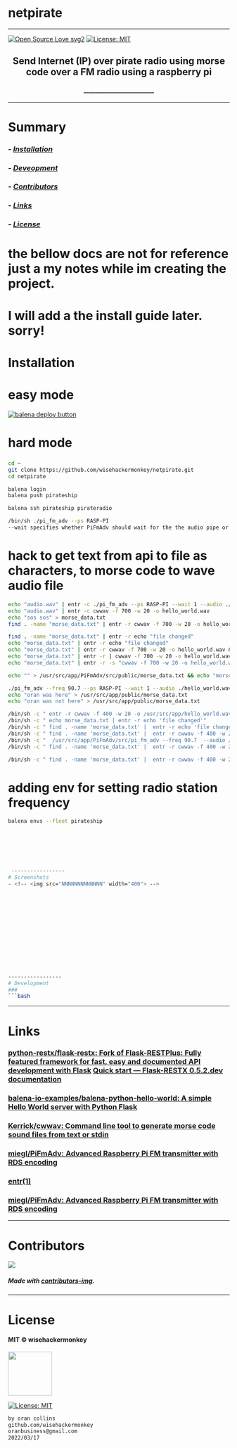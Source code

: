 # netpirate
----
[![Open Source Love svg2](https://badges.frapsoft.com/os/v2/open-source.svg?v=103)](https://github.com/ellerbrock/open-source-badges/)
[![License: MIT](https://img.shields.io/badge/License-MIT-yellow.svg)](https://opensource.org/licenses/MIT)


<!-- <img src="NNNNNNNNNNNNN" width="400"> -->


<h2 align="center">Send Internet (IP) over pirate radio using morse code over a FM radio using a raspberry pi</h2>

<h4 align="center">________________________</h4>

---


# Summary
### -  *[Installation](#Installation)*
### -  *[Deveopment](#For-developers)*
### -  *[Contributors](#Contributors)*
### -  *[Links](#Links)*
### -  *[License](#License)*









# the bellow docs are not for reference just a my notes while im creating the project.
# I will add a the install guide later. sorry! 



 
# Installation
# easy mode
[![balena deploy button](https://www.balena.io/deploy.svg)](https://dashboard.balena-cloud.com/deploy?repoUrl=https://github.com/wisehackermonkey/netpirate&defaultDeviceType=raspberrypi4-64)
# hard mode
### 
```bash
cd ~
git clone https://github.com/wisehackermonkey/netpirate.git
cd netpirate

balena login
balena push pirateship

balena ssh pirateship pirateradio

/bin/sh ./pi_fm_adv --ps RASP-PI
--wait specifies whether PiFmAdv should wait for the the audio pipe or terminate as soon as there is no audio. It's set to 1 by default.
```


# hack to get text from api to file as characters, to morse code to wave audio file
```bash
echo "audio.wav" | entr -c ./pi_fm_adv --ps RASP-PI --wait 1 --audio ./audio.wav
echo "audio.wav" | entr -c cwwav -f 700 -w 20 -o hello_world.wav
echo "sos sos" > morse_data.txt
find . -name "morse_data.txt" | entr -r cwwav -f 700 -w 20 -o hello_world.wav morse_data.txt

find . -name "morse_data.txt" | entr -r echo "file changed"
echo "morse_data.txt" | entr -r echo "file changed"
echo "morse_data.txt" | entr -r cwwav -f 700 -w 20 -o hello_world.wav && echo "file changed"
echo "morse_data.txt" | entr -r | cwwav -f 700 -w 20 -o hello_world.wav && echo "file changed"
echo "morse_data.txt" | entr -r -s "cwwav -f 700 -w 20 -o hello_world.wav ./morse_data.txt"

echo "" > /usr/src/app/PiFmAdv/src/public/morse_data.txt && echo "morse_data.txt" | entr -r -s "cwwav -f 700 -w 20 -o hello_world.wav ./morse_data.txt"

./pi_fm_adv --freq 90.7 --ps RASP-PI --wait 1 --audio ./hello_world.wav 
echo "oran was here" > /usr/src/app/public/morse_data.txt
echo "oran was not here" > /usr/src/app/public/morse_data.txt

/bin/sh -c " entr -r cwwav -f 400 -w 20 -o /usr/src/app/hello_world.wav /usr/src/app/PiFmAdv/src/public/morse_data.txt &&   ./pi_fm_adv --freq 90.7  --audio /usr/src/app/hello_world.wav"
/bin/sh -c " echo morse_data.txt | entr -r echo 'file changed'"
/bin/sh -c " find . -name 'morse_data.txt' |  entr -r echo 'file changed'"
/bin/sh -c " find . -name 'morse_data.txt' |  entr -r cwwav -f 400 -w 20 -o /usr/src/app/hello_world.wav /usr/src/app/PiFmAdv/src/public/morse_data.txt &&    /usr/src/app/PiFmAdv/src/pi_fm_adv --freq 90.7  --audio /usr/src/app/hello_world.wav"
/bin/sh -c "  /usr/src/app/PiFmAdv/src/pi_fm_adv --freq 90.7  --audio /usr/src/app/hello_world.wav"
/bin/sh -c " find . -name 'morse_data.txt' |  entr -r cwwav -f 400 -w 20 -o /usr/src/app/PiFmAdv/src/public/hello_world.wav /usr/src/app/PiFmAdv/src/public/morse_data.txt"

/bin/sh -c " find . -name 'morse_data.txt' |  entr -r cwwav -f 400 -w 20 -o /usr/src/app/PiFmAdv/src/public/hello_world.wav /usr/src/app/PiFmAdv/src/public/morse_data.txt &   /usr/src/app/PiFmAdv/src/pi_fm_adv --freq 90.7  --audio /usr/src/app/PiFmAdv/src/public/hello_world.wav"
```


# adding env for setting radio station frequency
```bash
balena envs --fleet pirateship







 -----------------
# Screenshots
- <!-- <img src="NNNNNNNNNNNNN" width="400"> -->














-----------------
# Development
### 
```bash
```












 
---
# Links
### [python-restx/flask-restx: Fork of Flask-RESTPlus: Fully featured framework for fast, easy and documented API development with Flask](https://github.com/python-restx/flask-restx) [Quick start — Flask-RESTX 0.5.2.dev documentation](https://flask-restx.readthedocs.io/en/latest/quickstart.html#a-minimal-api)
### [balena-io-examples/balena-python-hello-world: A simple Hello World server with Python Flask](https://github.com/balena-io-examples/balena-python-hello-world)
### [Kerrick/cwwav: Command line tool to generate morse code sound files from text or stdin](https://github.com/Kerrick/cwwav)
###  [miegl/PiFmAdv: Advanced Raspberry Pi FM transmitter with RDS encoding](https://github.com/miegl/PiFmAdv)
### [entr(1)](http://eradman.com/entrproject/)
### [miegl/PiFmAdv: Advanced Raspberry Pi FM transmitter with RDS encoding](https://github.com/miegl/PiFmAdv)












 -----------------
# Contributors

[![](https://contrib.rocks/image?repo=wisehackermonkey/netpirate)](https://github.com/wisehackermonkey/netpirate/graphs/contributors)

##### Made with [contributors-img](https://contrib.rocks).

-----------------


# License

#### MIT © wisehackermonkey
<img src="osi-logo.png" width="100">

[![License: MIT](https://img.shields.io/badge/License-MIT-yellow.svg)](https://opensource.org/licenses/MIT)
```bash
by oran collins
github.com/wisehackermonkey
oranbusiness@gmail.com
2022/03/17
```
<!-- 

# Docker
### Build
```bash
cd ~
git clone https://github.com/wisehackermonkey/netpirate.git
cd netpirate
docker build -t wisehackermonkey/netpirate:latest .  
```
### Run
```bash
docker run -it --rm --name wisehackermonkey/netpirate:latest  
```
### Docker-compose
```bash
docker-compose build
docker-compose up 
```
# Publish Docker Image
```bash
docker build -t wisehackermonkey/netpirate:latest .
docker login
docker push wisehackermonkey/netpirate:latest
```
# Deploy on netlify
```
npm install netlify-cli -g
netlify login
netlify deploy
netlify deploy --prod
```
-->